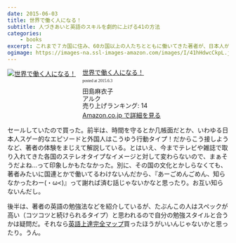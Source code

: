 ```yaml
---
date: 2015-06-03
title: 世界で働く人になる！
subtitle: 人づきあいと英語のスキルを劇的に上げる41の方法
categories: 
    - books
excerpt: これまで７カ国に住み、60カ国以上の人たちとともに働いてきた著者が、日本人がグローバルな環境で働く際に必ず役立つ41のコツを、豊富な実体験をもとに伝える。
ogimage: https://images-na.ssl-images-amazon.com/images/I/41hHdwcCkpL.jpg
---
```


<div class="azlink-box"><div class="azlink-image" style="float:left"><a href="http://www.amazon.co.jp/exec/obidos/ASIN/B00TTMK06Y/warikiru-22/" name="azlinklink" target="_blank"><img src="https://images-na.ssl-images-amazon.com/images/I/41hHdwcCkpL._SL160_.jpg" alt="世界で働く人になる！" style="border:none" /></a></div><div class="azlink-info" style="float:left;margin-left:15px;line-height:120%"><div class="azlink-name" style="margin-bottom:10px;line-height:120%"><a href="http://www.amazon.co.jp/exec/obidos/ASIN/B00TTMK06Y/warikiru-22/" name="azlinklink" target="_blank">世界で働く人になる！</a><div class="azlink-powered-date" style="font-size:7pt;margin-top:5px;font-family:verdana;line-height:120%">posted at 2015.6.3</div></div><div class="azlink-detail">田島麻衣子<br />アルク<br />売り上げランキング: 14<br /></div><div class="azlink-link" style="margin-top:5px"><a href="http://www.amazon.co.jp/exec/obidos/ASIN/B00TTMK06Y/warikiru-22/" target="_blank">Amazon.co.jp で詳細を見る</a></div></div><div class="azlink-footer" style="clear:left"></div></div>

セールしていたので買った。前半は、時間を守るとか几帳面だとか、いわゆる日本人スゲー的なエピソードと外国人はこうゆう行動タイプ！だからこう接しようなど、著者の体験をまじえて解説している。とはいえ、今までテレビや雑誌で取り入れてきた各国のステレオタイプなイメージと対して変わらないので、まぁそうだよね...って印象しかもたなかった。別に、その国の文化とかしらなくても、著者みたいに国連とかで働いてるわけないんだから、『あーごめんごめん、知らなかったわー(・ω<)』って謝れば済む話じゃないかなと思ったり。お互い知らないんだし。

後半は、著者の英語の勉強法などを紹介しているが、たぶんこの人はスペックが高い（コツコツと続けられるタイプ）と思われるので自分の勉強スタイルと合うかは疑問だ。それなら[英語上達完全マップ](http://www.amazon.co.jp/gp/product/4860641027/ref=as_li_ss_tl?ie=UTF8&camp=247&creative=7399&creativeASIN=4860641027&linkCode=as2&tag=warikiru-22)買ったほうがいいんじゃないかと思ったり。うん。

